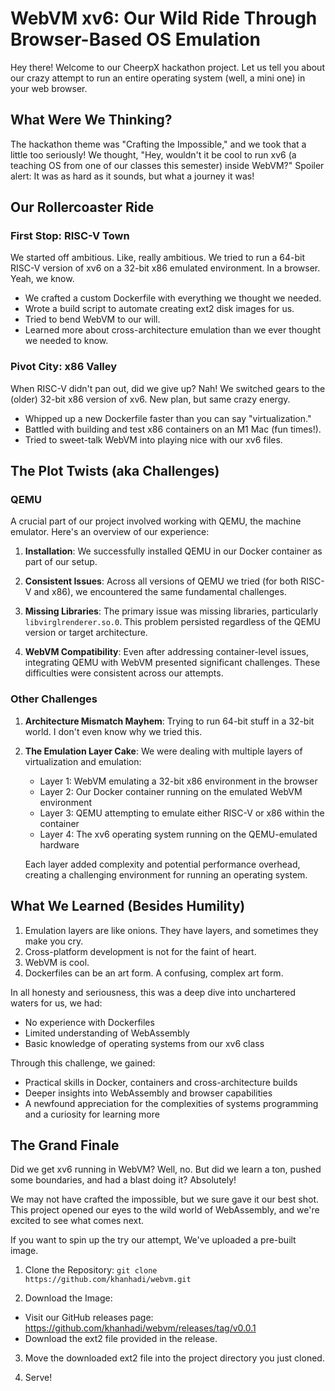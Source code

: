 # WebVM xv6: Our Wild Ride Through Browser-Based OS Emulation

Hey there! Welcome to our CheerpX hackathon project. Let us tell you about our crazy attempt to run an entire operating system (well, a mini one) in your web browser. 

## What Were We Thinking?

The hackathon theme was "Crafting the Impossible," and we took that a little too seriously! We thought, "Hey, wouldn't it be cool to run xv6 (a teaching OS from one of our classes this semester) inside WebVM?" Spoiler alert: It was as hard as it sounds, but what a journey it was!

## Our Rollercoaster Ride

### First Stop: RISC-V Town
We started off ambitious. Like, really ambitious. We tried to run a 64-bit RISC-V version of xv6 on a 32-bit x86 emulated environment. In a browser. Yeah, we know.

- We crafted a custom Dockerfile with everything we thought we needed.
- Wrote a build script to automate creating ext2 disk images for us.
- Tried to bend WebVM to our will.
- Learned more about cross-architecture emulation than we ever thought we needed to know.

### Pivot City: x86 Valley
When RISC-V didn't pan out, did we give up? Nah! We switched gears to the (older) 32-bit x86 version of xv6. New plan, but same crazy energy.

- Whipped up a new Dockerfile faster than you can say "virtualization."
- Battled with building and test x86 containers on an M1 Mac (fun times!).
- Tried to sweet-talk WebVM into playing nice with our xv6 files.

## The Plot Twists (aka Challenges)

### QEMU

A crucial part of our project involved working with QEMU, the machine emulator. Here's an overview of our experience:

1. **Installation**: We successfully installed QEMU in our Docker container as part of our setup.

2. **Consistent Issues**: Across all versions of QEMU we tried (for both RISC-V and x86), we encountered the same fundamental challenges.

3. **Missing Libraries**: The primary issue was missing libraries, particularly `libvirglrenderer.so.0`. This problem persisted regardless of the QEMU version or target architecture.

4. **WebVM Compatibility**: Even after addressing container-level issues, integrating QEMU with WebVM presented significant challenges. These difficulties were consistent across our attempts.

### Other Challenges

1. **Architecture Mismatch Mayhem**: Trying to run 64-bit stuff in a 32-bit world. I don't even know why we tried this.

2. **The Emulation Layer Cake**: We were dealing with multiple layers of virtualization and emulation:
	- Layer 1: WebVM emulating a 32-bit x86 environment in the browser
	- Layer 2: Our Docker container running on the emulated WebVM environment
	- Layer 3: QEMU attempting to emulate either RISC-V or x86 within the container
	- Layer 4: The xv6 operating system running on the QEMU-emulated hardware

	Each layer added complexity and potential performance overhead, creating a challenging environment for running an operating system.

## What We Learned (Besides Humility)

1. Emulation layers are like onions. They have layers, and sometimes they make you cry.
3. Cross-platform development is not for the faint of heart.
4. WebVM is cool.
5. Dockerfiles can be an art form. A confusing, complex art form.

In all honesty and seriousness, this was a deep dive into unchartered waters for us, we had:
- No experience with Dockerfiles
- Limited understanding of WebAssembly
- Basic knowledge of operating systems from our xv6 class

Through this challenge, we gained:
- Practical skills in Docker, containers and cross-architecture builds
- Deeper insights into WebAssembly and browser capabilities
- A newfound appreciation for the complexities of systems programming and a curiosity for learning more

## The Grand Finale

Did we get xv6 running in WebVM? Well, no. But did we learn a ton, pushed some boundaries, and had a blast doing it? Absolutely!

We may not have crafted the impossible, but we sure gave it our best shot. This project opened our eyes to the wild world of WebAssembly, and we're excited to see what comes next.

If you want to spin up the try our attempt, We've uploaded a pre-built image.

1. Clone the Repository: `git clone https://github.com/khanhadi/webvm.git`

2. Download the Image:
- Visit our GitHub releases page: https://github.com/khanhadi/webvm/releases/tag/v0.0.1
- Download the ext2 file provided in the release.

3. Move the downloaded ext2 file into the project directory you just cloned.

4. Serve!

